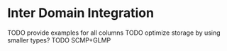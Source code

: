 # Inter Domain Integration

TODO provide examples for all columns
TODO optimize storage by using smaller types?
TODO SCMP+GLMP
